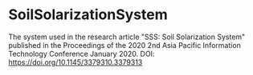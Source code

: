 # SoilSolarizationSystem

The system used in the research article "SSS: Soil Solarization System" published in the Proceedings of the 2020 2nd Asia Pacific Information Technology Conference January 2020. DOI: https://doi.org/10.1145/3379310.3379313
